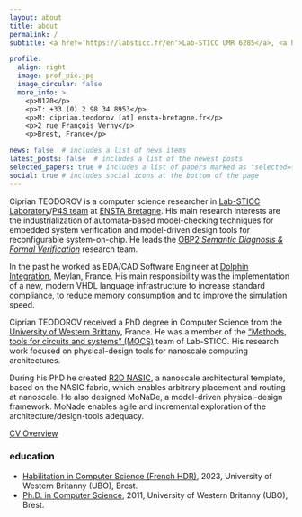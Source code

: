 ```yaml
---
layout: about
title: about
permalink: /
subtitle: <a href='https://labsticc.fr/en'>Lab-STICC UMR 6285</a>, <a href='https://www.ensta-bretagne.fr/en'>ENSTA Bretagne</a>.

profile:
  align: right
  image: prof_pic.jpg
  image_circular: false
  more_info: >
    <p>N120</p>
    <p>T: +33 (0) 2 98 34 8953</p>
    <p>M: ciprian.teodorov [at] ensta-bretagne.fr</p>
    <p>2 rue François Verny</p>
    <p>Brest, France</p>

news: false  # includes a list of news items
latest_posts: false  # includes a list of the newest posts
selected_papers: true # includes a list of papers marked as "selected={true}"
social: true # includes social icons at the bottom of the page
---
```


Ciprian TEODOROV is a computer science researcher in [Lab-STICC Laboratory](https://labsticc.fr/en)/[P4S team](https://labsticc.fr/en/teams/p4s) at [ENSTA Bretagne](http://www.ensta-bretagne.fr/). His main research interests are the industrialization of automata-based model-checking techniques for embedded system verification and model-driven design tools for reconfigurable system-on-chip. He leads the [OBP2 *Semantic Diagnosis & Formal Verification*](http://www.obpcdl.org) research team.

In the past he worked as EDA/CAD Software Engineer at [Dolphin Integration](http://www.dolphin.fr/), Meylan, France. His main responsibility was the implementation of a new, modern VHDL language infrastructure to increase standard compliance, to reduce memory consumption and to improve the simulation speed.

Ciprian TEODOROV received a PhD degree in Computer Science from the [University of Western Brittany](https://www.univ-brest.fr/), France. He was a member of the [“Methods, tools for circuits and systems” (MOCS)](http://www.labsticc.fr/les-equipes-cacs/mocs/) team of Lab-STICC. His research work focused on physical-design tools for nanoscale computing architectures.

During his PhD he created [R2D NASIC](http://dx.doi.org/10.1109/NANOARCH.2011.5941486), a nanoscale architectural template, based on the NASIC fabric, which enables arbitrary placement and routing at nanoscale. He also designed MoNaDe, a model-driven physical-design framework. MoNade enables agile and incremental exploration of the architecture/design-tools adequacy.

[CV Overview](overview)

### education

- [Habilitation in Computer Science (French HDR)](/hdr), 2023, University of Western Britanny (UBO), Brest.
- [Ph.D. in Computer Science](/phd), 2011, University of Western Britanny (UBO), Brest.
